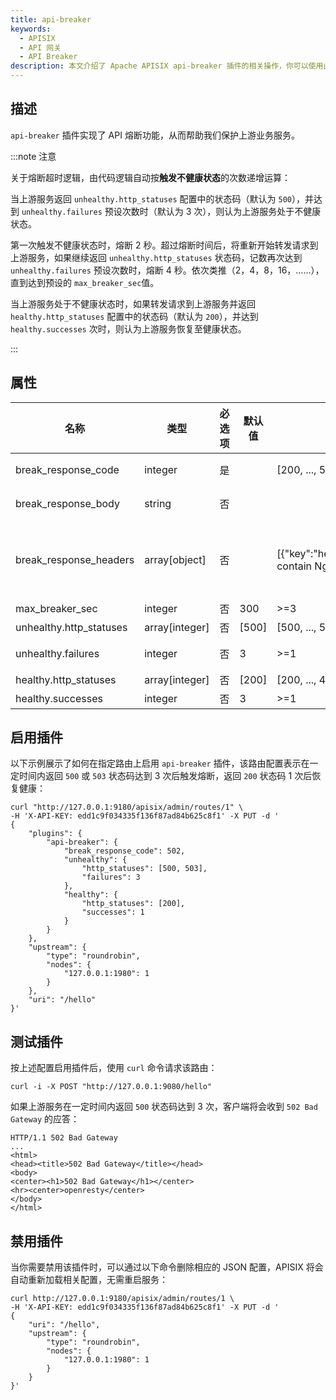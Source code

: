 ```yaml
---
title: api-breaker
keywords:
  - APISIX
  - API 网关
  - API Breaker
description: 本文介绍了 Apache APISIX api-breaker 插件的相关操作，你可以使用此插件的 API 熔断机制来保护上游业务服务。
---
```


<!--
#
# Licensed to the Apache Software Foundation (ASF) under one or more
# contributor license agreements.  See the NOTICE file distributed with
# this work for additional information regarding copyright ownership.
# The ASF licenses this file to You under the Apache License, Version 2.0
# (the "License"); you may not use this file except in compliance with
# the License.  You may obtain a copy of the License at
#
#     http://www.apache.org/licenses/LICENSE-2.0
#
# Unless required by applicable law or agreed to in writing, software
# distributed under the License is distributed on an "AS IS" BASIS,
# WITHOUT WARRANTIES OR CONDITIONS OF ANY KIND, either express or implied.
# See the License for the specific language governing permissions and
# limitations under the License.
#
-->

## 描述

`api-breaker` 插件实现了 API 熔断功能，从而帮助我们保护上游业务服务。

:::note 注意

关于熔断超时逻辑，由代码逻辑自动按**触发不健康状态**的次数递增运算：

当上游服务返回 `unhealthy.http_statuses` 配置中的状态码（默认为 `500`），并达到 `unhealthy.failures` 预设次数时（默认为 3 次），则认为上游服务处于不健康状态。

第一次触发不健康状态时，熔断 2 秒。超过熔断时间后，将重新开始转发请求到上游服务，如果继续返回 `unhealthy.http_statuses` 状态码，记数再次达到 `unhealthy.failures` 预设次数时，熔断 4 秒。依次类推（2，4，8，16，……），直到达到预设的 `max_breaker_sec`值。

当上游服务处于不健康状态时，如果转发请求到上游服务并返回 `healthy.http_statuses` 配置中的状态码（默认为 `200`），并达到 `healthy.successes` 次时，则认为上游服务恢复至健康状态。

:::

## 属性

| 名称                    | 类型           | 必选项 | 默认值     | 有效值          | 描述                             |
| ----------------------- | -------------- | ------ | ---------- | --------------- | -------------------------------- |
| break_response_code     | integer        | 是   |           | [200, ..., 599] | 当上游服务处于不健康状态时返回的 HTTP 错误码。                 |
| break_response_body     | string         | 否   |           |                 | 当上游服务处于不健康状态时返回的 HTTP 响应体信息。                   |
| break_response_headers  | array[object]  | 否   |           | [{"key":"header_name","value":"can contain Nginx $var"}] | 当上游服务处于不健康状态时返回的 HTTP 响应头信息。该字段仅在配置了 `break_response_body` 属性时生效，并能够以 `$var` 的格式包含 APISIX 变量，比如 `{"key":"X-Client-Addr","value":"$remote_addr:$remote_port"}`。 |
| max_breaker_sec         | integer        | 否   | 300        | >=3             | 上游服务熔断的最大持续时间，以秒为单位。                 |
| unhealthy.http_statuses | array[integer] | 否   | [500]      | [500, ..., 599] | 上游服务处于不健康状态时的 HTTP 状态码。               |
| unhealthy.failures      | integer        | 否   | 3          | >=1             | 上游服务在一定时间内触发不健康状态的异常请求次数。 |
| healthy.http_statuses   | array[integer] | 否   | [200]      | [200, ..., 499] | 上游服务处于健康状态时的 HTTP 状态码。                 |
| healthy.successes       | integer        | 否   | 3          | >=1             | 上游服务触发健康状态的连续正常请求次数。   |

## 启用插件

以下示例展示了如何在指定路由上启用 `api-breaker` 插件，该路由配置表示在一定时间内返回 `500` 或 `503` 状态码达到 3 次后触发熔断，返回 `200` 状态码 1 次后恢复健康：

```shell
curl "http://127.0.0.1:9180/apisix/admin/routes/1" \
-H 'X-API-KEY: edd1c9f034335f136f87ad84b625c8f1' -X PUT -d '
{
    "plugins": {
        "api-breaker": {
            "break_response_code": 502,
            "unhealthy": {
                "http_statuses": [500, 503],
                "failures": 3
            },
            "healthy": {
                "http_statuses": [200],
                "successes": 1
            }
        }
    },
    "upstream": {
        "type": "roundrobin",
        "nodes": {
            "127.0.0.1:1980": 1
        }
    },
    "uri": "/hello"
}'
```

## 测试插件

按上述配置启用插件后，使用 `curl` 命令请求该路由：

```shell
curl -i -X POST "http://127.0.0.1:9080/hello"
```

如果上游服务在一定时间内返回 `500` 状态码达到 3 次，客户端将会收到 `502 Bad Gateway` 的应答：

```shell
HTTP/1.1 502 Bad Gateway
...
<html>
<head><title>502 Bad Gateway</title></head>
<body>
<center><h1>502 Bad Gateway</h1></center>
<hr><center>openresty</center>
</body>
</html>
```

## 禁用插件

当你需要禁用该插件时，可以通过以下命令删除相应的 JSON 配置，APISIX 将会自动重新加载相关配置，无需重启服务：

```shell
curl http://127.0.0.1:9180/apisix/admin/routes/1 \
-H 'X-API-KEY: edd1c9f034335f136f87ad84b625c8f1' -X PUT -d '
{
    "uri": "/hello",
    "upstream": {
        "type": "roundrobin",
        "nodes": {
            "127.0.0.1:1980": 1
        }
    }
}'
```
